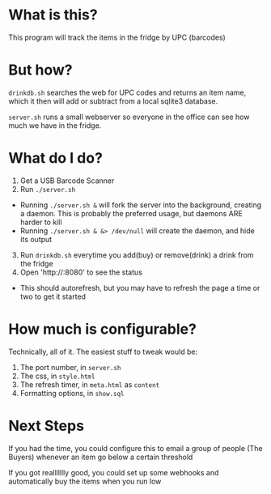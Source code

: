 # What is this?

This program will track the items in the fridge by UPC (barcodes)

# But how?

`drinkdb.sh` searches the web for UPC codes and returns an item name, which it
then will add or subtract from a local sqlite3 database.

`server.sh` runs a small webserver so everyone in the office can see how much
we have in the fridge.

# What do I do?

1. Get a USB Barcode Scanner
2. Run `./server.sh`
  
  * Running `./server.sh &` will fork the server into the background, creating a
    daemon.  This is probably the preferred usage, but daemons ARE harder to kill
  * Running `./server.sh & &> /dev/null` will create the daemon, and hide its output

3. Run `drinkdb.sh` everytime you add(buy) or remove(drink) a drink from the fridge
4. Open 'http://<ip-of-this-computer>:8080' to see the status
  
  * This should autorefresh, but you may have to refresh the page a time or two
    to get it started

# How much is configurable?

Technically, all of it.  The easiest stuff to tweak would be:
  1. The port number, in `server.sh`
  2. The css, in `style.html`
  3. The refresh timer, in `meta.html` as `content`
  4. Formatting options, in `show.sql`

# Next Steps

If you had the time, you could configure this to email a group of people
(The Buyers) whenever an item go below a certain threshold

If you got reallllllly good, you could set up some webhooks and automatically
buy the items when you run low
